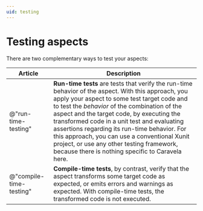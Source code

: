 ```yaml
---
uid: testing
---
```


# Testing aspects

There are two complementary ways to test your aspects: 

| Article | Description |
|--|--|
| @"run-time-testing" | **Run-time tests** are tests that verify the run-time behavior of the aspect. With this approach, you apply your aspect to some test target code and to test the _behavior_ of the combination of the aspect and the target code, by executing the transformed code in a unit test and evaluating assertions regarding its run-time behavior. For this approach, you can use a conventional Xunit project, or use any other testing framework, because there is nothing specific to Caravela here. |
| @"compile-time-testing" | **Compile-time tests**, by contrast, verify that the aspect transforms some target code as expected, or emits errors and warnings as expected. With compile-time tests, the transformed code is not executed. |

